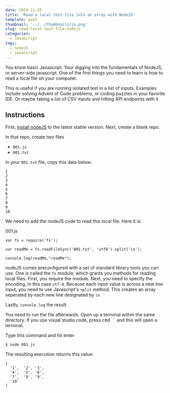 ```yaml
---
date: 2019-11-25
title: 'Read a local text file into an array with NodeJS'
template: post
thumbnail: '../../thumbnails/js.png'
slug: read-local-text-file-nodejs
categories:
  - Javascript
tags:
  - nodeJS
  - javascript
---
```


You know basic Javascript. Your digging into the fundamentals of NodeJS, or server-side javascript. One of the first things you need to learn is how to read a local file on your computer.

This is useful if you are running isolated test in a list of inputs. Examples include solving Advent of Code problems, or coding puzzles in your favorite IDE. Or maybe taking a list of CSV inputs and hitting API endpoints with it

## Instructions

First, [install nodeJS](https://nodejs.org/en/download/) to the latest stable version. Next, create a blank repo. 

In that repo, create two files 

- `001.js`
- `001.txt`

In your `001.txt` file, copy this data below:

```
1
2
3
4
5
6
7
8
9
10
```

We need to add the nodeJS code to read this local file. Here it is:

<div class="filename">001.js</div>

```
var fs = require('fs');

var readMe = fs.readFileSync('001.txt', 'utf8').split('\n');

console.log(readMe,"readMe");
```

nodeJS comes preconfigured with a set of standard library tools you can use. One is called the `fs` module, which grants you methods for reading local files. First, you require the module. Next, you need to specify the encoding, in this case `utf-8`. Because each input value is across a new line input, you need to use Javascript's `split` method. This creates an array seperated by each new line designated by `\n`

Lastly, `console.log` the result.

You need to run the file afterwards. Open up a terminal within the same directory. If you use visual studio code, press <kbd>cmd \`</kbd> and this will open a terminal.

Type this command and hit enter

```
$ node 001.js
```

The resulting execution returns this value:


```terminal
[
  '1',  '2', '3',
  '4',  '5', '6',
  '7',  '8', '9',
  '10'
]
```
